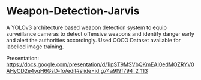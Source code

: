 # Weapon-Detection-Jarvis
 A YOLOv3 architecture based weapon detection system to equip surveillance cameras to detect offensive weapons and identify danger early and alert the authorities accordingly. Used COCO Dataset available for labelled image training.

Presentation: https://docs.google.com/presentation/d/1ipST9MSVbQKmEAI0edMOZRYV0AHyCD2e4yqH6GsD-fo/edit#slide=id.g74a9f9f794_2_113
